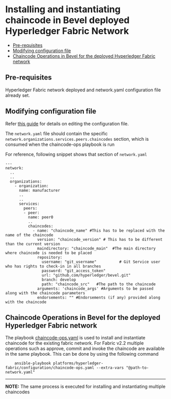 [//]: # (##############################################################################################)
[//]: # (Copyright Accenture. All Rights Reserved.)
[//]: # (SPDX-License-Identifier: Apache-2.0)
[//]: # (##############################################################################################)

<a name = "install-instantiate-chaincode-fabric"></a>
# Installing and instantiating chaincode in Bevel deployed Hyperledger Fabric Network

- [Pre-requisites](#pre-requisites)
- [Modifying configuration file](#modifying-configuration-file)
- [Chaincode Operations in Bevel for the deployed Hyperledger Fabric network](#chaincode-operations-in-bevel-for-the-deployed-hyperledger-fabric-network)

<a name = "pre_req"></a>
## Pre-requisites
Hyperledger Fabric network deployed and network.yaml configuration file already set.

<a name = "create_config_file"></a>
## Modifying configuration file

Refer [this guide](../networkyaml-fabric.md) for details on editing the configuration file.

The `network.yaml` file should contain the specific `network.organizations.services.peers.chaincodes` section, which is consumed when the chaincode-ops playbook is run

For reference, following snippet shows that section of `network.yaml`

```
---
network:
  ..
  ..
  organizations:
    - organization:
      name: manufacturer
      ..
      .. 
      services:
        peers:
        - peer:
          name: peer0          
          ..
          chaincodes:
            - name: "chaincode_name" #This has to be replaced with the name of the chaincode
              version: "chaincode_version" # This has to be different than the current version
              maindirectory: "chaincode_main"  #The main directory where chaincode is needed to be placed
              repository:
                username: "git_username"          # Git Service user who has rights to check-in in all branches
                password: "git_access_token"
                url: "github.com/hyperledger/bevel.git"
                branch: develop
                path: "chaincode_src"   #The path to the chaincode 
              arguments: 'chaincode_args' #Arguments to be passed along with the chaincode parameters
              endorsements: "" #Endorsements (if any) provided along with the chaincode
```

<a name = "run_network"></a>
## Chaincode Operations in Bevel for the deployed Hyperledger Fabric network

The playbook [chaincode-ops.yaml](https://github.com/hyperledger/bevel/tree/main/platforms/hyperledger-fabric/configuration/chaincode-ops.yaml) is used to install and instantiate chaincode for the existing fabric network.
For Fabric v2.2 multiple operations such as approve, commit and invoke the chaincode are available in the same playbook. 
This can be done by using the following command

```
    ansible-playbook platforms/hyperledger-fabric/configuration/chaincode-ops.yaml --extra-vars "@path-to-network.yaml"
```

---
**NOTE:** The same process is executed for installing and instantiating multiple chaincodes